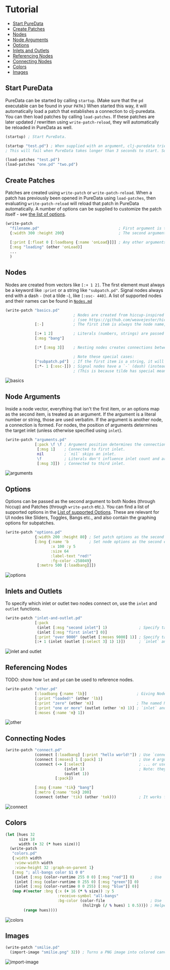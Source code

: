 # Tutorial

- [Start PureData](#start-puredata)
- [Create Patches](#create-patches)
- [Nodes](#nodes)
- [Node Arguments](#node-arguments)
- [Options](#options)
- [Inlets and Outlets](#inlets-and-outlets)
- [Referencing Nodes](#referencing-nodes)
- [Connecting Nodes](#connecting-nodes)
- [Colors](#colors)
- [Images](#images)

## Start PureData

PureData can be started by calling `startup`.
(Make sure that the `pd` executable can be found in your `PATH`.)
When started this way, it will automatically load a patch that establishes a connection to clj-puredata.
You can then load patches by calling `load-patches`.
If these patches are later updated / rewritten using `write-patch-reload`, they will automatically be reloaded in PureData as well.

```clojure
(startup) ; Start PureData.

(startup "test.pd") ; When supplied with an argument, clj-puredata tries to load the patch immediately.
; This will fail when PureData takes longer than 3 seconds to start. Sorry!

(load-patches "test.pd")
(load-patches "one.pd" "two.pd")
```

## Create Patches

Patches are created using `write-patch` or `write-patch-reload`.
When a patch has previously been opened in PureData using `load-patches`, then evaluating `write-patch-reload` will reload that patch in PureData automatically.
A number of options can be supplied to customize the patch itself - see [the list of options](options.md).

```clojure
(write-patch
  "filename.pd"                                   ; First argument is the patch filename.
  {:width 300 :height 200}                        ; The second argument can (optionally) be an options map.
  
  [:print [:float 0 [:loadbang {:name 'onLoad}]]] ; Any other arguments are treated as nodes.
  [:msg "loading" (other 'onLoad)]
  ...
  )
```

## Nodes

Nodes are created from vectors like `[:+ 1 2]`.
The first element must always be a keyword like `:print` or a string like `"subpatch.pd"`.
Signal nodes always end with a dash `-` (not a tilde `~`), like `[:osc- 440]`.
A list of supported nodes and their names can be found in [`Nodes.md`](nodes.md)

```clojure
(write-patch "basics.pd"
                              ; Nodes are created from hiccup-inspired vectors.
                              ; (see https://github.com/weavejester/hiccup#syntax)
             [:-]             ; The first item is always the node name, as a keyword.

             [:+ 1 2]         ; Literals (numbers, strings) are passed as creation arguments.
             [:msg "bang"]

             [:* [:msg 3]]    ; Nesting nodes creates connections between them.

                              ; Note these special cases:
             ["subpatch.pd"]  ; If the first item is a string, it will render as a subpatch.
             [:*- 1 [:osc-]]) ; Signal nodes have a `-` (dash) (instead of a `~` (tilde)) appended to their name.
                              ; (This is because tilde has special meaning in Clojure.)
```

![basics](img/basics.png)

## Node Arguments

Inside a node vector, everything that isn't the first item, or an options map as the second item, is treated as an argument.
If the argument is a literal number or string, those are used verbatim.
If the argument is another node, a connection is formed.
For nodes, the position of arguments determines the target inlet (unless otherwise specified using `inlet`).

```clojure
(write-patch "arguments.pd"
             [:pack \f \f ; Argument position determines the connection inlet:
              [:msg 1]    ; Connected to first inlet.
              nil         ; `nil` skips an inlet.
              \f          ; Literals don't influence inlet count and are concatenated regardless of position.
              [:msg 3]])  ; Connected to third inlet.
```

![arguments](img/arguments.png)

## Options

Options can be passed as the second argument to both Nodes (through hiccup) and Patches (through `write-patch` etc.).
You can find a list of supported options in the [List of supported Options](options.md).
These are relevant for UI nodes like Sliders, Toggles, Bangs etc., and also contain the graphing options for subpatches.

```clojure
(write-patch "options.pd"
             {:width 200 :height 80} ; Set patch options as the second argument to `write-patch`.
             [:bng {:name 'b         ; Set node options as the second element in hiccup vectors.
                    :x 100 :y 5
                    :size 64
                    :label-text "red!"
                    :fg-color -258049}
              [:metro 500 [:loadbang]]])
```

![options](img/options.png)

## Inlets and Outlets

To specify which inlet or outlet two nodes connect on, use the `inlet` and `outlet` functions.

```clojure
(write-patch "inlet-and-outlet.pd"
             [:pack
              (inlet [:msg "second inlet"] 1)              ; Specify target inlet explicitly with `inlet` function.
              (inlet [:msg "first inlet"] 0)]
             [:print "over 9000" (outlet [:moses 9000] 1)] ; Specify target outlet explicitly with `outlet` function.
             [:+ 1 (inlet (outlet [:select 3] 1) 1)])      ; `inlet` and `outlet` can be combined.
```

![inlet and outlet](img/inlet-and-outlet.png)

## Referencing Nodes

TODO: show how `let` and `pd` can be used to reference nodes.


```clojure
(write-patch "other.pd"
             [:loadbang {:name 'lb}]                      ; Giving Nodes a `:name` allows them to be referenced by `other`.
             [:print "loaded!" (other 'lb)]
             [:print "zero" (other 'm)]                   ; The named Node can be defined later, too.
             [:print "one or more" (outlet (other 'm) 1)] ; `inlet` and `outlet` also work with `other`.
             [:moses {:name 'm} 1])

```

![other](img/other.png)

## Connecting Nodes

```clojure
(write-patch "connect.pd"
             (connect [:loadbang] [:print "hello world!"]) ; Use `connect` to connect nodes explicitly.
             (connect [:moses] 1 [:pack] 1)                ; Use 4 arguments to specify inlet and outlet ...
             (connect (-> [:select]                        ; ... or use `inlet` and `outlet` explicitly.
                          (inlet 1)                        ; Note: they are used on the originating node.
                          (outlet 1))
                      [:pack]) 

             [:msg {:name 'tik} "bang"]
             [:metro {:name 'tok} 200]
             (connect (other 'tik) (other 'tok)))          ; It works fine with `other` as well.
```

![connect](img/connect.png)

## Colors

```clojure
(let [hues 32
      size 18
      width (+ 32 (* hues size))]
  (write-patch
   "colors.pd"
   {:width width
    :view-width width
    :view-height 32 :graph-on-parent 1}
   [:msg "; all-bangs color $1 0 0"
    (inlet [:msg (color-runtime 255 0 0) [:msg "red"]] 0)       ; Use `color-runtime` for sending color values during runtime.
    (inlet [:msg (color-runtime 0 255 0) [:msg "green"]] 0)
    (inlet [:msg (color-runtime 0 0 255) [:msg "blue"]] 0)]
   (map #(vector :bng {:x (+ 16 (* % size)) :y 5
                       :receive-symbol "all-bangs"
                       :bg-color (color-file                    ; Use `color-file` for color values stored in the file.
                                  (hsl2rgb (/ % hues) 1 0.5))}) ; Helper function `hsl2rgb` is available.
        (range hues))))
```

![colors](img/colors.png)

## Images

```clojure
(write-patch "smilie.pd"
  (import-image "smilie.png" 32)) ; Turns a PNG image into colored canvasses.
```

![import-image](img/import-image.png)
